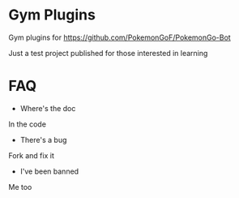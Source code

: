 # Gym Plugins

Gym plugins for https://github.com/PokemonGoF/PokemonGo-Bot

Just a test project published for those interested in learning

# FAQ 

* Where's the doc

In the code

* There's a bug

Fork and fix it

* I've been banned

Me too

